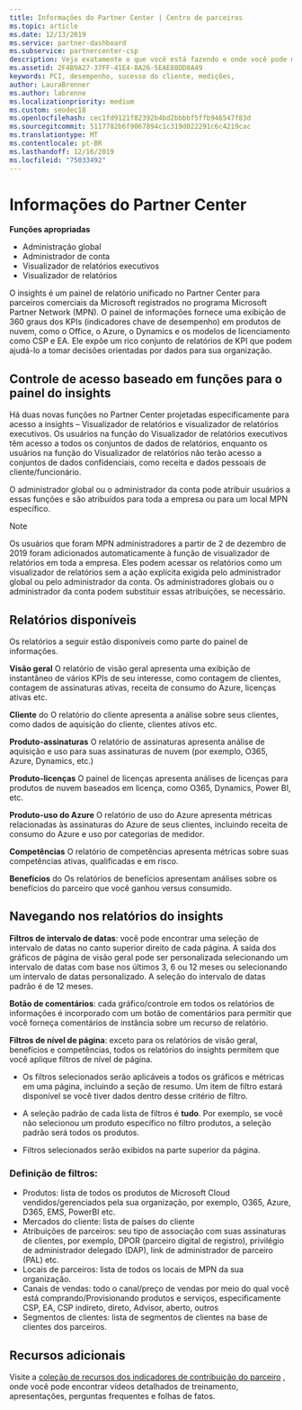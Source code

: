 ```yaml
---
title: Informações do Partner Center | Centro de parceiros
ms.topic: article
ms.date: 12/13/2019
ms.service: partner-dashboard
ms.subservice: partnercenter-csp
description: Veja exatamente o que você está fazendo e onde você pode melhorar em relação a suas vendas e implantação, bem como ao desenvolvimento para clientes
ms.assetid: 2F4B9A27-37FF-41E4-8A26-5EAE88DD8A49
keywords: PCI, desempenho, sucesso do cliente, medições,
author: LauraBrenner
ms.author: labrenne
ms.localizationpriority: medium
ms.custom: seodec18
ms.openlocfilehash: cec1fd9121f82392b4bd2bbbbf5ffb946547f83d
ms.sourcegitcommit: 5117782b6f9067894c1c319d022291c6c4219cac
ms.translationtype: MT
ms.contentlocale: pt-BR
ms.lasthandoff: 12/16/2019
ms.locfileid: "75033492"
---
```

# <a name="partner-center-insights"></a>Informações do Partner Center

**Funções apropriadas**
- Administração global
- Administrador de conta
- Visualizador de relatórios executivos
- Visualizador de relatórios

O insights é um painel de relatório unificado no Partner Center para parceiros comerciais da Microsoft registrados no programa Microsoft Partner Network (MPN). O painel de informações fornece uma exibição de 360 graus dos KPIs (indicadores chave de desempenho) em produtos de nuvem, como o Office, o Azure, o Dynamics e os modelos de licenciamento como CSP e EA. Ele expõe um rico conjunto de relatórios de KPI que podem ajudá-lo a tomar decisões orientadas por dados para sua organização. 

## <a name="roles-based-access-control-to-the-insights-dashboard"></a>Controle de acesso baseado em funções para o painel do insights

Há duas novas funções no Partner Center projetadas especificamente para acesso a insights – Visualizador de relatórios e visualizador de relatórios executivos.  Os usuários na função do Visualizador de relatórios executivos têm acesso a todos os conjuntos de dados de relatórios, enquanto os usuários na função do Visualizador de relatórios não terão acesso a conjuntos de dados confidenciais, como receita e dados pessoais de cliente/funcionário. 

O administrador global ou o administrador da conta pode atribuir usuários a essas funções e são atribuídos para toda a empresa ou para um local MPN específico.  

>[!Note] 
>Os usuários que foram MPN administradores a partir de 2 de dezembro de 2019 foram adicionados automaticamente à função de visualizador de relatórios em toda a empresa. Eles podem acessar os relatórios como um visualizador de relatórios sem a ação explícita exigida pelo administrador global ou pelo administrador da conta. Os administradores globais ou o administrador da conta podem substituir essas atribuições, se necessário. 

## <a name="reports-available"></a>Relatórios disponíveis

Os relatórios a seguir estão disponíveis como parte do painel de informações.

**Visão geral**    O relatório de visão geral apresenta uma exibição de instantâneo de vários KPIs de seu interesse, como contagem de clientes, contagem de assinaturas ativas, receita de consumo do Azure, licenças ativas etc.

**Cliente** do O relatório do cliente apresenta a análise sobre seus clientes, como dados de aquisição do cliente, clientes ativos etc. 

**Produto-assinaturas**     O relatório de assinaturas apresenta análise de aquisição e uso para suas assinaturas de nuvem (por exemplo, O365, Azure, Dynamics, etc.) 

**Produto-licenças**   O painel de licenças apresenta análises de licenças para produtos de nuvem baseados em licença, como O365, Dynamics, Power BI, etc.

**Produto-uso do Azure**   O relatório de uso do Azure apresenta métricas relacionadas às assinaturas do Azure de seus clientes, incluindo receita de consumo do Azure e uso por categorias de medidor.

**Competências**    O relatório de competências apresenta métricas sobre suas competências ativas, qualificadas e em risco.

**Benefícios** do    Os relatórios de benefícios apresentam análises sobre os benefícios do parceiro que você ganhou versus consumido.

## <a name="navigating-the-insights-reports"></a>Navegando nos relatórios do insights 


**Filtros de intervalo de datas**: você pode encontrar uma seleção de intervalo de datas no canto superior direito de cada página. A saída dos gráficos de página de visão geral pode ser personalizada selecionando um intervalo de datas com base nos últimos 3, 6 ou 12 meses ou selecionando um intervalo de datas personalizado. A seleção do intervalo de datas padrão é de 12 meses. 


**Botão de comentários**: cada gráfico/controle em todos os relatórios de informações é incorporado com um botão de comentários para permitir que você forneça comentários de instância sobre um recurso de relatório. 

 
**Filtros de nível de página**: exceto para os relatórios de visão geral, benefícios e competências, todos os relatórios do insights permitem que você aplique filtros de nível de página. 

- Os filtros selecionados serão aplicáveis a todos os gráficos e métricas em uma página, incluindo a seção de resumo. Um item de filtro estará disponível se você tiver dados dentro desse critério de filtro. 

- A seleção padrão de cada lista de filtros é **tudo**. Por exemplo, se você não selecionou um produto específico no filtro produtos, a seleção padrão será todos os produtos.

- Filtros selecionados serão exibidos na parte superior da página. 

 ### <a name="filters-definition"></a>Definição de filtros:

- Produtos: lista de todos os produtos de Microsoft Cloud vendidos/gerenciados pela sua organização, por exemplo, O365, Azure, D365, EMS, PowerBI etc.
- Mercados do cliente: lista de países do cliente
- Atribuições de parceiros: seu tipo de associação com suas assinaturas de clientes, por exemplo, DPOR (parceiro digital de registro), privilégio de administrador delegado (DAP), link de administrador de parceiro (PAL) etc. 
- Locais de parceiros: lista de todos os locais de MPN da sua organização. 
- Canais de vendas: todo o canal/preço de vendas por meio do qual você está comprando/Provisionando produtos e serviços, especificamente CSP, EA, CSP indireto, direto, Advisor, aberto, outros
- Segmentos de clientes: lista de segmentos de clientes na base de clientes dos parceiros.



## <a name="additional-resources"></a>Recursos adicionais

Visite a [coleção de recursos dos indicadores de contribuição do parceiro](https://partner.microsoft.com/asset/collection/pci-learn#/) , onde você pode encontrar vídeos detalhados de treinamento, apresentações, perguntas frequentes e folhas de fatos. 




